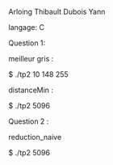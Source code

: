 Arloing Thibault
Dubois Yann

langage: C

Question 1:

meilleur gris :

$ ./tp2
10
148
255

distanceMin :

$ ./tp2
5096

Question 2 :

reduction_naive

$ ./tp2
5096
